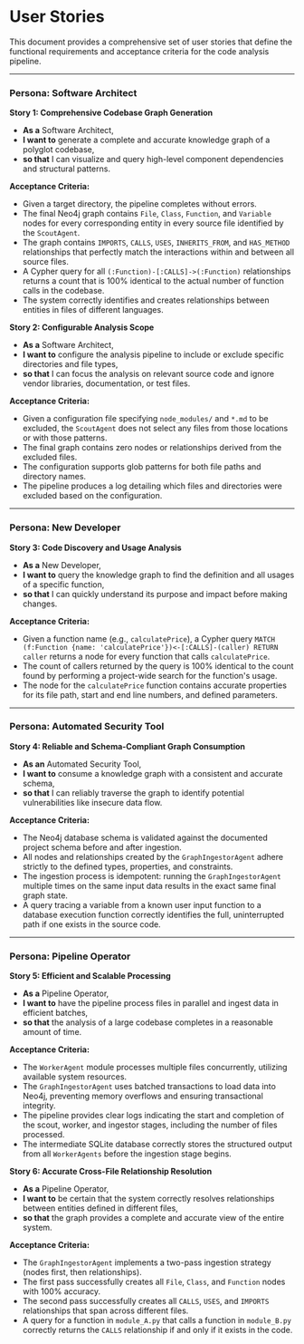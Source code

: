 # User Stories

This document provides a comprehensive set of user stories that define the functional requirements and acceptance criteria for the code analysis pipeline.

---

### Persona: Software Architect

**Story 1: Comprehensive Codebase Graph Generation**

*   **As a** Software Architect,
*   **I want to** generate a complete and accurate knowledge graph of a polyglot codebase,
*   **so that** I can visualize and query high-level component dependencies and structural patterns.

**Acceptance Criteria:**
*   Given a target directory, the pipeline completes without errors.
*   The final Neo4j graph contains `File`, `Class`, `Function`, and `Variable` nodes for every corresponding entity in every source file identified by the `ScoutAgent`.
*   The graph contains `IMPORTS`, `CALLS`, `USES`, `INHERITS_FROM`, and `HAS_METHOD` relationships that perfectly match the interactions within and between all source files.
*   A Cypher query for all `(:Function)-[:CALLS]->(:Function)` relationships returns a count that is 100% identical to the actual number of function calls in the codebase.
*   The system correctly identifies and creates relationships between entities in files of different languages.

**Story 2: Configurable Analysis Scope**

*   **As a** Software Architect,
*   **I want to** configure the analysis pipeline to include or exclude specific directories and file types,
*   **so that** I can focus the analysis on relevant source code and ignore vendor libraries, documentation, or test files.

**Acceptance Criteria:**
*   Given a configuration file specifying `node_modules/` and `*.md` to be excluded, the `ScoutAgent` does not select any files from those locations or with those patterns.
*   The final graph contains zero nodes or relationships derived from the excluded files.
*   The configuration supports glob patterns for both file paths and directory names.
*   The pipeline produces a log detailing which files and directories were excluded based on the configuration.

---

### Persona: New Developer

**Story 3: Code Discovery and Usage Analysis**

*   **As a** New Developer,
*   **I want to** query the knowledge graph to find the definition and all usages of a specific function,
*   **so that** I can quickly understand its purpose and impact before making changes.

**Acceptance Criteria:**
*   Given a function name (e.g., `calculatePrice`), a Cypher query `MATCH (f:Function {name: 'calculatePrice'})<-[:CALLS]-(caller) RETURN caller` returns a node for every function that calls `calculatePrice`.
*   The count of callers returned by the query is 100% identical to the count found by performing a project-wide search for the function's usage.
*   The node for the `calculatePrice` function contains accurate properties for its file path, start and end line numbers, and defined parameters.

---

### Persona: Automated Security Tool

**Story 4: Reliable and Schema-Compliant Graph Consumption**

*   **As an** Automated Security Tool,
*   **I want to** consume a knowledge graph with a consistent and accurate schema,
*   **so that** I can reliably traverse the graph to identify potential vulnerabilities like insecure data flow.

**Acceptance Criteria:**
*   The Neo4j database schema is validated against the documented project schema before and after ingestion.
*   All nodes and relationships created by the `GraphIngestorAgent` adhere strictly to the defined types, properties, and constraints.
*   The ingestion process is idempotent: running the `GraphIngestorAgent` multiple times on the same input data results in the exact same final graph state.
*   A query tracing a variable from a known user input function to a database execution function correctly identifies the full, uninterrupted path if one exists in the source code.

---

### Persona: Pipeline Operator

**Story 5: Efficient and Scalable Processing**

*   **As a** Pipeline Operator,
*   **I want to** have the pipeline process files in parallel and ingest data in efficient batches,
*   **so that** the analysis of a large codebase completes in a reasonable amount of time.

**Acceptance Criteria:**
*   The `WorkerAgent` module processes multiple files concurrently, utilizing available system resources.
*   The `GraphIngestorAgent` uses batched transactions to load data into Neo4j, preventing memory overflows and ensuring transactional integrity.
*   The pipeline provides clear logs indicating the start and completion of the scout, worker, and ingestor stages, including the number of files processed.
*   The intermediate SQLite database correctly stores the structured output from all `WorkerAgents` before the ingestion stage begins.

**Story 6: Accurate Cross-File Relationship Resolution**

*   **As a** Pipeline Operator,
*   **I want to** be certain that the system correctly resolves relationships between entities defined in different files,
*   **so that** the graph provides a complete and accurate view of the entire system.

**Acceptance Criteria:**
*   The `GraphIngestorAgent` implements a two-pass ingestion strategy (nodes first, then relationships).
*   The first pass successfully creates all `File`, `Class`, and `Function` nodes with 100% accuracy.
*   The second pass successfully creates all `CALLS`, `USES`, and `IMPORTS` relationships that span across different files.
*   A query for a function in `module_A.py` that calls a function in `module_B.py` correctly returns the `CALLS` relationship if and only if it exists in the code.